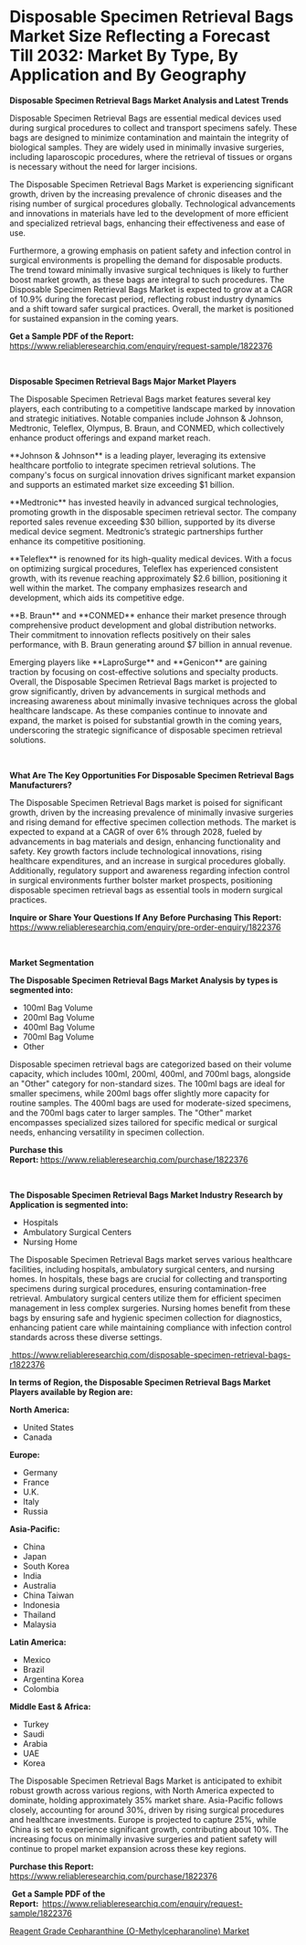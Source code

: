 <p><h1>Disposable Specimen Retrieval Bags Market Size Reflecting a Forecast Till 2032: Market By Type, By Application and By Geography</h1></p><p><strong>Disposable Specimen Retrieval Bags Market Analysis and Latest Trends</strong></p>
<p><p>Disposable Specimen Retrieval Bags are essential medical devices used during surgical procedures to collect and transport specimens safely. These bags are designed to minimize contamination and maintain the integrity of biological samples. They are widely used in minimally invasive surgeries, including laparoscopic procedures, where the retrieval of tissues or organs is necessary without the need for larger incisions.</p><p>The Disposable Specimen Retrieval Bags Market is experiencing significant growth, driven by the increasing prevalence of chronic diseases and the rising number of surgical procedures globally. Technological advancements and innovations in materials have led to the development of more efficient and specialized retrieval bags, enhancing their effectiveness and ease of use.</p><p>Furthermore, a growing emphasis on patient safety and infection control in surgical environments is propelling the demand for disposable products. The trend toward minimally invasive surgical techniques is likely to further boost market growth, as these bags are integral to such procedures. The Disposable Specimen Retrieval Bags Market is expected to grow at a CAGR of 10.9% during the forecast period, reflecting robust industry dynamics and a shift toward safer surgical practices. Overall, the market is positioned for sustained expansion in the coming years.</p></p>
<p><strong>Get a Sample PDF of the Report:&nbsp;</strong> <a href="https://www.reliableresearchiq.com/enquiry/request-sample/1822376?utm_campaign=2208&utm_medium=2&utm_source=Github&utm_content=ia&utm_term=05032025&utm_id=disposable-specimen-retrieval-bags">https://www.reliableresearchiq.com/enquiry/request-sample/1822376</a></p>
<p>&nbsp;</p>
<p><strong>Disposable Specimen Retrieval Bags Major Market Players</strong></p>
<p><p>The Disposable Specimen Retrieval Bags market features several key players, each contributing to a competitive landscape marked by innovation and strategic initiatives. Notable companies include Johnson & Johnson, Medtronic, Teleflex, Olympus, B. Braun, and CONMED, which collectively enhance product offerings and expand market reach.</p><p>**Johnson & Johnson** is a leading player, leveraging its extensive healthcare portfolio to integrate specimen retrieval solutions. The company's focus on surgical innovation drives significant market expansion and supports an estimated market size exceeding $1 billion.</p><p>**Medtronic** has invested heavily in advanced surgical technologies, promoting growth in the disposable specimen retrieval sector. The company reported sales revenue exceeding $30 billion, supported by its diverse medical device segment. Medtronic’s strategic partnerships further enhance its competitive positioning.</p><p>**Teleflex** is renowned for its high-quality medical devices. With a focus on optimizing surgical procedures, Teleflex has experienced consistent growth, with its revenue reaching approximately $2.6 billion, positioning it well within the market. The company emphasizes research and development, which aids its competitive edge.</p><p>**B. Braun** and **CONMED** enhance their market presence through comprehensive product development and global distribution networks. Their commitment to innovation reflects positively on their sales performance, with B. Braun generating around $7 billion in annual revenue.</p><p>Emerging players like **LaproSurge** and **Genicon** are gaining traction by focusing on cost-effective solutions and specialty products. Overall, the Disposable Specimen Retrieval Bags market is projected to grow significantly, driven by advancements in surgical methods and increasing awareness about minimally invasive techniques across the global healthcare landscape. As these companies continue to innovate and expand, the market is poised for substantial growth in the coming years, underscoring the strategic significance of disposable specimen retrieval solutions.</p></p>
<p>&nbsp;</p>
<p><strong>What Are The Key Opportunities For Disposable Specimen Retrieval Bags Manufacturers?</strong></p>
<p><p>The Disposable Specimen Retrieval Bags market is poised for significant growth, driven by the increasing prevalence of minimally invasive surgeries and rising demand for effective specimen collection methods. The market is expected to expand at a CAGR of over 6% through 2028, fueled by advancements in bag materials and design, enhancing functionality and safety. Key growth factors include technological innovations, rising healthcare expenditures, and an increase in surgical procedures globally. Additionally, regulatory support and awareness regarding infection control in surgical environments further bolster market prospects, positioning disposable specimen retrieval bags as essential tools in modern surgical practices.</p></p>
<p><strong>Inquire or Share Your Questions If Any Before Purchasing This Report:</strong> <a href="https://www.reliableresearchiq.com/enquiry/pre-order-enquiry/1822376?utm_campaign=2208&utm_medium=2&utm_source=Github&utm_content=ia&utm_term=05032025&utm_id=disposable-specimen-retrieval-bags">https://www.reliableresearchiq.com/enquiry/pre-order-enquiry/1822376</a></p>
<p>&nbsp;</p>
<p><strong>Market Segmentation</strong></p>
<p><strong>The Disposable Specimen Retrieval Bags Market Analysis by types is segmented into:</strong></p>
<p><ul><li>100ml Bag Volume</li><li>200ml Bag Volume</li><li>400ml Bag Volume</li><li>700ml Bag Volume</li><li>Other</li></ul></p>
<p><p>Disposable specimen retrieval bags are categorized based on their volume capacity, which includes 100ml, 200ml, 400ml, and 700ml bags, alongside an "Other" category for non-standard sizes. The 100ml bags are ideal for smaller specimens, while 200ml bags offer slightly more capacity for routine samples. The 400ml bags are used for moderate-sized specimens, and the 700ml bags cater to larger samples. The "Other" market encompasses specialized sizes tailored for specific medical or surgical needs, enhancing versatility in specimen collection.</p></p>
<p><strong>Purchase this Report:&nbsp;</strong><a href="https://www.reliableresearchiq.com/purchase/1822376?utm_campaign=2208&utm_medium=2&utm_source=Github&utm_content=ia&utm_term=05032025&utm_id=disposable-specimen-retrieval-bags">https://www.reliableresearchiq.com/purchase/1822376</a></p>
<p>&nbsp;</p>
<p><strong>The Disposable Specimen Retrieval Bags Market Industry Research by Application is segmented into:</strong></p>
<p><ul><li>Hospitals</li><li>Ambulatory Surgical Centers</li><li>Nursing Home</li></ul></p>
<p><p>The Disposable Specimen Retrieval Bags market serves various healthcare facilities, including hospitals, ambulatory surgical centers, and nursing homes. In hospitals, these bags are crucial for collecting and transporting specimens during surgical procedures, ensuring contamination-free retrieval. Ambulatory surgical centers utilize them for efficient specimen management in less complex surgeries. Nursing homes benefit from these bags by ensuring safe and hygienic specimen collection for diagnostics, enhancing patient care while maintaining compliance with infection control standards across these diverse settings.</p></p>
<p><a href="https://www.reliableresearchiq.com/disposable-specimen-retrieval-bags-r1822376?utm_campaign=2208&utm_medium=2&utm_source=Github&utm_content=ia&utm_term=05032025&utm_id=disposable-specimen-retrieval-bags">&nbsp;https://www.reliableresearchiq.com/disposable-specimen-retrieval-bags-r1822376</a></p>
<p><strong>In terms of Region, the Disposable Specimen Retrieval Bags Market Players available by Region are:</strong></p>
<p>
    <p> <strong> North America: </strong>
        <ul>
            <li>United States</li>
            <li>Canada</li>
        </ul>
        </p> 
    <p> <strong> Europe: </strong>
        <ul>
            <li>Germany</li>
            <li>France</li>
            <li>U.K.</li>
            <li>Italy</li>
            <li>Russia</li>
        </ul>
        </p> 
    <p> <strong> Asia-Pacific: </strong>
        <ul>
            <li>China</li>
            <li>Japan</li>
            <li>South Korea</li>
            <li>India</li>
            <li>Australia</li>
            <li>China Taiwan</li>
            <li>Indonesia</li>
            <li>Thailand</li>
            <li>Malaysia</li>
        </ul>
        </p> 
    <p> <strong> Latin America: </strong>
        <ul>
            <li>Mexico</li>
            <li>Brazil</li>
            <li>Argentina Korea</li>
            <li>Colombia</li>
        </ul>
        </p> 
    <p> <strong> Middle East & Africa: </strong>
        <ul>
            <li>Turkey</li>
            <li>Saudi</li>
            <li>Arabia</li>
            <li>UAE</li>
            <li>Korea</li>
        </ul>
    </p>
    </p>
<p><p>The Disposable Specimen Retrieval Bags Market is anticipated to exhibit robust growth across various regions, with North America expected to dominate, holding approximately 35% market share. Asia-Pacific follows closely, accounting for around 30%, driven by rising surgical procedures and healthcare investments. Europe is projected to capture 25%, while China is set to experience significant growth, contributing about 10%. The increasing focus on minimally invasive surgeries and patient safety will continue to propel market expansion across these key regions.</p></p>
<p><strong>Purchase this Report: </strong><a href="https://www.reliableresearchiq.com/purchase/1822376?utm_campaign=2208&utm_medium=2&utm_source=Github&utm_content=ia&utm_term=05032025&utm_id=disposable-specimen-retrieval-bags">https://www.reliableresearchiq.com/purchase/1822376</a></p>
<p>&nbsp;<strong>Get a Sample PDF of the Report:&nbsp;&nbsp;</strong><a href="https://www.reliableresearchiq.com/enquiry/request-sample/1822376?utm_campaign=2208&utm_medium=2&utm_source=Github&utm_content=ia&utm_term=05032025&utm_id=disposable-specimen-retrieval-bags">https://www.reliableresearchiq.com/enquiry/request-sample/1822376</a></p>
<p><strong></strong></p>
<p><p><a href="https://github.com/DixieGrimes/Market-Research-Report-List-1/blob/main/reagent-grade-cepharanthine-o-methylcepharanoline-market.md?utm_campaign=2208&utm_medium=2&utm_source=Github&utm_content=ia&utm_term=05032025&utm_id=disposable-specimen-retrieval-bags">Reagent Grade Cepharanthine (O-Methylcepharanoline) Market</a></p></p>